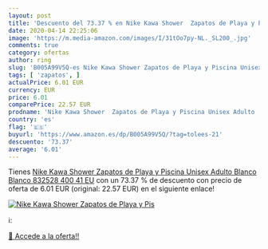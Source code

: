 ```yaml
---
layout: post
title: 'Descuento del 73.37 % en Nike Kawa Shower  Zapatos de Playa y Pis'
date: 2020-04-14 22:25:06
image: 'https://m.media-amazon.com/images/I/31tOo7py-NL._SL200_.jpg'
comments: true
category: ofertas
author: ring
slug: 'B005A99V5Q-es Nike Kawa Shower Zapatos de Playa y Piscina Unisex Adulto...'
tags: [ 'zapatos', ]
actualPrice: 6.01 EUR
currency: EUR
price: 6.01
comparePrice: 22.57 EUR
prodname: 'Nike Kawa Shower  Zapatos de Playa y Piscina Unisex Adulto  Blanco  Blanco 832528 400   41 EU'
country: 'es'
flag: '🇪🇸'
buyurl: 'https://www.amazon.es/dp/B005A99V5Q/?tag=tolees-21'
descuento: '73.37'
average: '6.01'
---
```


Tienes [Nike Kawa Shower  Zapatos de Playa y Piscina Unisex Adulto  Blanco  Blanco 832528 400   41 EU](https://www.amazon.es/dp/B005A99V5Q/?tag=tolees-21) con un 73.37 % de descuento con precio de oferta de 6.01 EUR (original: 22.57 EUR) en el siguiente enlace!

[![Nike Kawa Shower  Zapatos de Playa y Pis](https://m.media-amazon.com/images/I/31tOo7py-NL._SL200_.jpg)](https://www.amazon.es/dp/B005A99V5Q/?tag=tolees-21)

ℹ️:


[🛒 Accede a la oferta!!](https://www.amazon.es/dp/B005A99V5Q/?tag=tolees-21)
